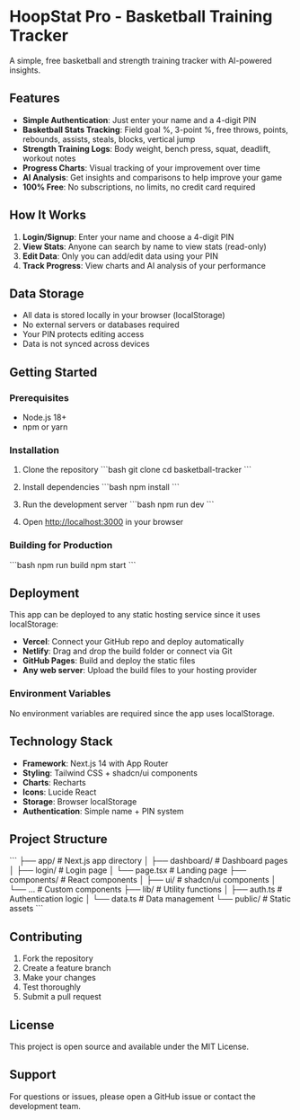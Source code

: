 # HoopStat Pro - Basketball Training Tracker

A simple, free basketball and strength training tracker with AI-powered insights.

## Features

- **Simple Authentication**: Just enter your name and a 4-digit PIN
- **Basketball Stats Tracking**: Field goal %, 3-point %, free throws, points, rebounds, assists, steals, blocks, vertical jump
- **Strength Training Logs**: Body weight, bench press, squat, deadlift, workout notes
- **Progress Charts**: Visual tracking of your improvement over time
- **AI Analysis**: Get insights and comparisons to help improve your game
- **100% Free**: No subscriptions, no limits, no credit card required

## How It Works

1. **Login/Signup**: Enter your name and choose a 4-digit PIN
2. **View Stats**: Anyone can search by name to view stats (read-only)
3. **Edit Data**: Only you can add/edit data using your PIN
4. **Track Progress**: View charts and AI analysis of your performance

## Data Storage

- All data is stored locally in your browser (localStorage)
- No external servers or databases required
- Your PIN protects editing access
- Data is not synced across devices

## Getting Started

### Prerequisites

- Node.js 18+ 
- npm or yarn

### Installation

1. Clone the repository
\`\`\`bash
git clone <repository-url>
cd basketball-tracker
\`\`\`

2. Install dependencies
\`\`\`bash
npm install
\`\`\`

3. Run the development server
\`\`\`bash
npm run dev
\`\`\`

4. Open [http://localhost:3000](http://localhost:3000) in your browser

### Building for Production

\`\`\`bash
npm run build
npm start
\`\`\`

## Deployment

This app can be deployed to any static hosting service since it uses localStorage:

- **Vercel**: Connect your GitHub repo and deploy automatically
- **Netlify**: Drag and drop the build folder or connect via Git
- **GitHub Pages**: Build and deploy the static files
- **Any web server**: Upload the build files to your hosting provider

### Environment Variables

No environment variables are required since the app uses localStorage.

## Technology Stack

- **Framework**: Next.js 14 with App Router
- **Styling**: Tailwind CSS + shadcn/ui components
- **Charts**: Recharts
- **Icons**: Lucide React
- **Storage**: Browser localStorage
- **Authentication**: Simple name + PIN system

## Project Structure

\`\`\`
├── app/                    # Next.js app directory
│   ├── dashboard/         # Dashboard pages
│   ├── login/            # Login page
│   └── page.tsx          # Landing page
├── components/           # React components
│   ├── ui/              # shadcn/ui components
│   └── ...              # Custom components
├── lib/                 # Utility functions
│   ├── auth.ts         # Authentication logic
│   └── data.ts         # Data management
└── public/             # Static assets
\`\`\`

## Contributing

1. Fork the repository
2. Create a feature branch
3. Make your changes
4. Test thoroughly
5. Submit a pull request

## License

This project is open source and available under the MIT License.

## Support

For questions or issues, please open a GitHub issue or contact the development team.
